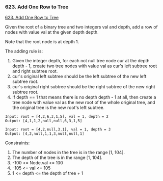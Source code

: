 ### 623. Add One Row to Tree

[623. Add One Row to Tree
](https://leetcode.com/problems/add-one-row-to-tree/)

Given the root of a binary tree and two integers val and depth, add a row of nodes with value val at the given depth depth.

Note that the root node is at depth 1.

The adding rule is:

1. Given the integer depth, for each not null tree node cur at the depth depth - 1, create two tree nodes with value val as cur's left subtree root and right subtree root.
2. cur's original left subtree should be the left subtree of the new left subtree root.
2. cur's original right subtree should be the right subtree of the new right subtree root.
3. If depth == 1 that means there is no depth depth - 1 at all, then create a tree node with value val as the new root of the whole original tree, and the original tree is the new root's left subtree.


```
Input: root = [4,2,6,3,1,5], val = 1, depth = 2
Output: [4,1,1,2,null,null,6,3,1,5]

```

```
Input: root = [4,2,null,3,1], val = 1, depth = 3
Output: [4,2,null,1,1,3,null,null,1]
```

Constraints:

1. The number of nodes in the tree is in the range [1, 104].
2. The depth of the tree is in the range [1, 104].
3. -100 <= Node.val <= 100
4. -105 <= val <= 105
5. 1 <= depth <= the depth of tree + 1
